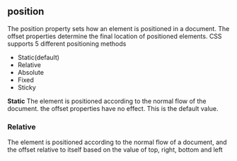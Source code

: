 ## position
The position property sets how an element is positioned in a document. The offset properties determine the final location of positioned elements. CSS supports 5 different positioning methods
 - Static(default)
 - Relative
 - Absolute
 - Fixed
 - Sticky

**Static**
The element is positioned according to the normal flow of the document. the offset properties have no effect. This is the default value.
### Relative
The element is positioned according to the normal flow of a document, and the offset relative to itself based on the value of top, right, bottom and left 
<!--stackedit_data:
eyJoaXN0b3J5IjpbLTE3NjY1MjY2MTFdfQ==
-->
